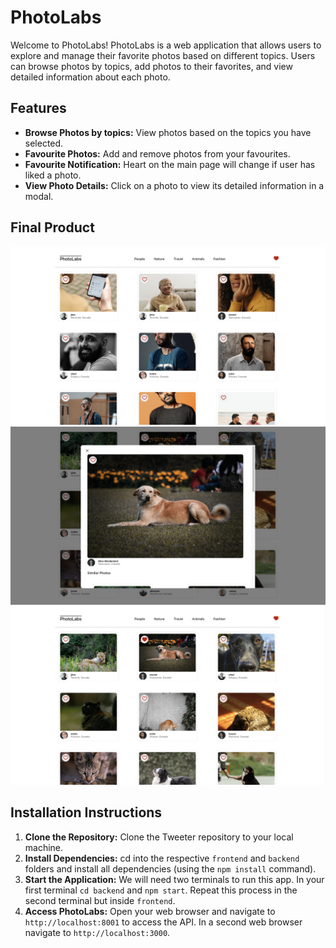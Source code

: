 # PhotoLabs

Welcome to PhotoLabs! PhotoLabs is a web application that allows users to explore and manage their favorite photos based on different topics. Users can browse photos by topics, add photos to their favorites, and view detailed information about each photo.

## Features
- **Browse Photos by topics:** View photos based on the topics you have selected.
- **Favourite Photos:** Add and remove photos from your favourites.
- **Favourite Notification:** Heart on the main page will change if user has liked a photo.
- **View Photo Details:** Click on a photo to view its detailed information in a modal.

## Final Product
!["Screenshot of photolabs main desktop page"](https://github.com/PeterDevelops/photolabs/blob/main/docs/homepage.png?raw=true)
!["Screenshot of photo modal"](https://github.com/PeterDevelops/photolabs/blob/main/docs/modal.png?raw=true)
!["Screenshot of favourite button press"](https://github.com/PeterDevelops/photolabs/blob/main/docs/favourite.png?raw=true)

## Installation Instructions
1. **Clone the Repository:** Clone the Tweeter repository to your local machine.
2. **Install Dependencies:** cd into the respective `frontend` and `backend` folders and install all dependencies (using the `npm install` command).
3. **Start the Application:** We will need two terminals to run this app. In your first terminal `cd backend` and `npm start`. Repeat this process in the second terminal but inside `frontend`.
4. **Access PhotoLabs:** Open your web browser and navigate to `http://localhost:8001` to access the API. In a second web browser navigate to `http://localhost:3000`.